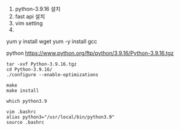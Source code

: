 1. python-3.9.16 설치
2. fast api 설치
3. vim setting
4. 
yum  y install wget
yum -y install gcc

python https://www.python.org/ftp/python/3.9.16/Python-3.9.16.tgz

```
tar -xvf Python-3.9.16.tgz
cd Python-3.9.16/
./configure --enable-optimizations

make
make install

which python3.9

vim .bashrc
alias python3="/usr/local/bin/python3.9"
source .bashrc

```

